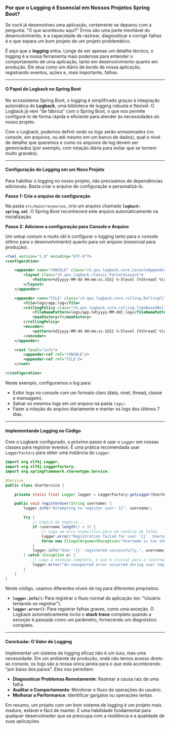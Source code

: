 ### Por que o Logging é Essencial em Nossos Projetos Spring Boot?

Se você já desenvolveu uma aplicação, certamente se deparou com a pergunta: "O que aconteceu aqui?" Erros são uma parte inevitável do desenvolvimento, e a capacidade de rastrear, diagnosticar e corrigir falhas é o que separa um bom projeto de um projeto problemático.

É aqui que o **logging** entra. Longe de ser apenas um detalhe técnico, o logging é a nossa ferramenta mais poderosa para entender o comportamento de uma aplicação, tanto em desenvolvimento quanto em produção. Ele atua como um diário de bordo da nossa aplicação, registrando eventos, ações e, mais importante, falhas.

-----

#### O Papel do Logback no Spring Boot

No ecossistema Spring Boot, o logging é simplificado graças à integração automática do **Logback**, uma biblioteca de logging robusta e flexível. O Logback já vem "de fábrica" com o Spring Boot, o que nos permite configurá-lo de forma rápida e eficiente para atender às necessidades do nosso projeto.

Com o Logback, podemos definir onde os logs serão armazenados (no console, em arquivos, ou até mesmo em um banco de dados), qual o nível de detalhe que queremos e como os arquivos de log devem ser gerenciados (por exemplo, com rotação diária para evitar que se tornem muito grandes).

-----

#### Configuração do Logging em um Novo Projeto

Para habilitar o logging no nosso projeto, não precisamos de dependências adicionais. Basta criar o arquivo de configuração e personalizá-lo.

**Passo 1: Crie o arquivo de configuração**

Na pasta `src/main/resources`, crie um arquivo chamado **`logback-spring.xml`**. O Spring Boot reconhecerá este arquivo automaticamente na inicialização.

**Passo 2: Adicione a configuração para Console e Arquivo**

Um setup comum e muito útil é configurar o logging tanto para o console (ótimo para o desenvolvimento) quanto para um arquivo (essencial para produção).

```xml
<?xml version="1.0" encoding="UTF-8"?>
<configuration>

    <appender name="CONSOLE" class="ch.qos.logback.core.ConsoleAppender">
        <layout class="ch.qos.logback.classic.PatternLayout">
            <Pattern>%d{yyyy-MM-dd HH:mm:ss.SSS} %-5level [%thread] %logger{36} - %msg%n</Pattern>
        </layout>
    </appender>

    <appender name="FILE" class="ch.qos.logback.core.rolling.RollingFileAppender">
        <file>logs/app.log</file>
        <rollingPolicy class="ch.qos.logback.core.rolling.TimeBasedRollingPolicy">
            <fileNamePattern>logs/app.%d{yyyy-MM-dd}.log</fileNamePattern>
            <maxHistory>7</maxHistory>
        </rollingPolicy>
        <encoder>
            <pattern>%d{yyyy-MM-dd HH:mm:ss.SSS} %-5level [%thread] %logger{36} - %msg%n</pattern>
        </encoder>
    </appender>

    <root level="info">
        <appender-ref ref="CONSOLE"/>
        <appender-ref ref="FILE"/>
    </root>

</configuration>
```

Neste exemplo, configuramos o log para:

  * Exibir logs no console com um formato claro (data, nível, thread, classe e mensagem).
  * Salvar os mesmos logs em um arquivo na pasta `logs/`.
  * Fazer a rotação do arquivo diariamente e manter os logs dos últimos 7 dias.

-----

#### Implementando Logging no Código

Com o Logback configurado, o próximo passo é usar o `Logger` em nossas classes para registrar eventos. É uma prática recomendada usar `LoggerFactory` para obter uma instância do `Logger`.

```java
import org.slf4j.Logger;
import org.slf4j.LoggerFactory;
import org.springframework.stereotype.Service;

@Service
public class UserService {

    private static final Logger logger = LoggerFactory.getLogger(UserService.class);

    public void registerUser(String username) {
        logger.info("Attempting to register user: {}", username);

        try {
            // Lógica de negócio...
            if (username.length() < 3) {
                // Loga um erro específico para um cenário de falha
                logger.error("Registration failed for user '{}'. Username must be at least 3 characters.", username);
                throw new IllegalArgumentException("Username is too short.");
            }
            logger.info("User '{}' registered successfully.", username);
        } catch (Exception e) {
            // Loga a exceção completa, o que é crucial para o rastreamento
            logger.error("An unexpected error occurred during user registration.", e);
        }
    }
}
```

Neste código, usamos diferentes níveis de log para diferentes propósitos:

  * **`logger.info()`**: Para registrar o fluxo normal da aplicação (ex: "Usuário tentando se registrar").
  * **`logger.error()`**: Para registrar falhas graves, como uma exceção. O Logback automaticamente inclui o **stack trace** completo quando a exceção é passada como um parâmetro, fornecendo um diagnóstico completo.

-----

#### Conclusão: O Valor do Logging

Implementar um sistema de logging eficaz não é um luxo, mas uma necessidade. Em um ambiente de produção, onde não temos acesso direto ao console, os logs são a nossa única janela para o que está acontecendo "por baixo dos panos". Eles nos permitem:

  * **Diagnosticar Problemas Remotamente**: Rastrear a causa raiz de uma falha.
  * **Auditar o Comportamento**: Monitorar o fluxo de operações do usuário.
  * **Melhorar a Performance**: Identificar gargalos ou operações lentas.

Em resumo, um projeto com um bom sistema de logging é um projeto mais maduro, estável e fácil de manter. É uma habilidade fundamental para qualquer desenvolvedor que se preocupa com a resiliência e a qualidade de suas aplicações.
